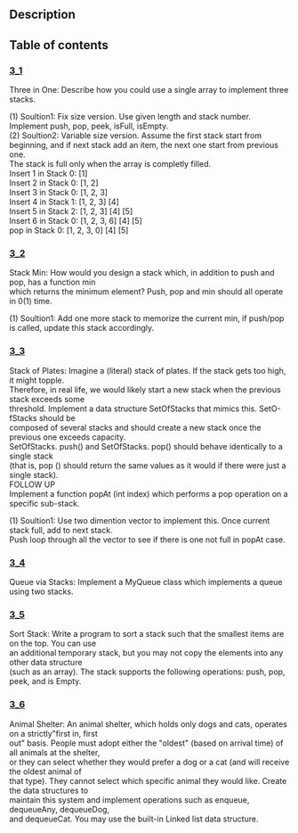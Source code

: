 ## Description
## Table of contents
### [3_1](./3_1)
Three in One: Describe how you could use a single array to implement three stacks.  

(1) Soultion1: Fix size version. Use given length and stack number. Implement push, pop, peek, isFull, isEmpty.  
(2) Soultion2: Variable size version. Assume the first stack start from beginning, and if next stack add an item, the next one start from previous one.  
			   The stack is full only when the array is completly filled.  
               Insert 1 in Stack 0: [1]  
			   Insert 2 in Stack 0: [1, 2]  
			   Insert 3 in Stack 0: [1, 2, 3]  
			   Insert 4 in Stack 1: [1, 2, 3] [4]  
			   Insert 5 in Stack 2: [1, 2, 3] [4] [5]  
			   Insert 6 in Stack 0: [1, 2, 3, 6] [4] [5]  
			   pop in Stack 0: [1, 2, 3, 0] [4] [5] 
### [3_2](./3_2)
Stack Min: How would you design a stack which, in addition to push and pop, has a function min  
which returns the minimum element? Push, pop and min should all operate in 0(1) time.  

(1) Soultion1: Add one more stack to memorize the current min, if push/pop is called, update this stack accordingly.

### [3_3](./3_3)
Stack of Plates: Imagine a (literal) stack of plates. If the stack gets too high, it might topple.  
Therefore, in real life, we would likely start a new stack when the previous stack exceeds some  
threshold. Implement a data structure SetOfStacks that mimics this. SetO-fStacks should be  
composed of several stacks and should create a new stack once the previous one exceeds capacity.  
SetOfStacks. push() and SetOfStacks. pop() should behave identically to a single stack  
(that is, pop () should return the same values as it would if there were just a single stack).  
FOLLOW UP  
Implement a function popAt (int index) which performs a pop operation on a specific sub-stack.  

(1) Soultion1: Use two dimention vector to implement this. Once current stack full, add to next stack.  
               Push loop through all the vector to see if there is one not full in popAt case.
### [3_4](./3_4)
Queue via Stacks: Implement a MyQueue class which implements a queue using two stacks.  

### [3_5](./3_5)
Sort Stack: Write a program to sort a stack such that the smallest items are on the top. You can use  
an additional temporary stack, but you may not copy the elements into any other data structure  
(such as an array). The stack supports the following operations: push, pop, peek, and is Empty.  

### [3_6](./3_6)
Animal Shelter: An animal shelter, which holds only dogs and cats, operates on a strictly"first in, first  
out" basis. People must adopt either the "oldest" (based on arrival time) of all animals at the shelter,  
or they can select whether they would prefer a dog or a cat (and will receive the oldest animal of  
that type). They cannot select which specific animal they would like. Create the data structures to  
maintain this system and implement operations such as enqueue, dequeueAny, dequeueDog,  
and dequeueCat. You may use the built-in Linked list data structure.  
